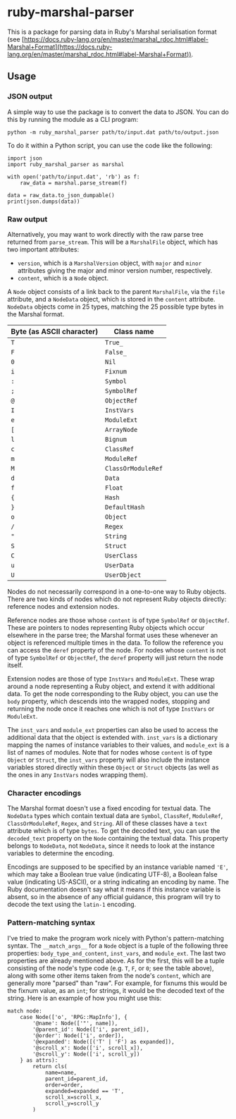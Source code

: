 # ruby-marshal-parser

This is a package for parsing data in Ruby's Marshal serialisation format (see [https://docs.ruby-lang.org/en/master/marshal_rdoc.html#label-Marshal+Format](https://docs.ruby-lang.org/en/master/marshal_rdoc.html#label-Marshal+Format)).

## Usage

### JSON output

A simple way to use the package is to convert the data to JSON. You can do this by running the module as a CLI program:

    python -m ruby_marshal_parser path/to/input.dat path/to/output.json

To do it within a Python script, you can use the code like the following:

	import json
	import ruby_marshal_parser as marshal

	with open('path/to/input.dat', 'rb') as f:
		raw_data = marshal.parse_stream(f)

	data = raw_data.to_json_dumpable()
	print(json.dumps(data))

### Raw output

Alternatively, you may want to work directly with the raw parse tree returned from `parse_stream`. This will be a `MarshalFile` object, which has two important attributes:

* `version`, which is a `MarshalVersion` object, with `major` and `minor` attributes giving the major and minor version number, respectively.
* `content`, which is a `Node` object.

A `Node` object consists of a link back to the parent `MarshalFile`, via the `file` attribute, and a `NodeData` object, which is stored in the `content` attribute. `NodeData` objects come in 25 types, matching the 25 possible type bytes in the Marshal format.

| Byte (as ASCII character) | Class name             |
| ------------------------- | ---------------------- |
| `T`                       | `True_`                |
| `F`                       | `False_`               |
| `0`                       | `Nil`                  |
| `i`                       | `Fixnum`               |
| `:`                       | `Symbol`               |
| `;`                       | `SymbolRef`            |
| `@`                       | `ObjectRef`            |
| `I`                       | `InstVars`             |
| `e`                       | `ModuleExt`            |
| `[`                       | `ArrayNode`            |
| `l`                       | `Bignum`               |
| `c`                       | `ClassRef`             |
| `m`                       | `ModuleRef`            |
| `M`                       | `ClassOrModuleRef`     |
| `d`                       | `Data`                 |
| `f`                       | `Float`                |
| `{`                       | `Hash`                 |
| `}`                       | `DefaultHash`          |
| `o`                       | `Object`               |
| `/`                       | `Regex`                |
| `"`                       | `String`               |
| `S`                       | `Struct`               |
| `C`                       | `UserClass`            |
| `u`                       | `UserData`             |
| `U`                       | `UserObject`           |

Nodes do not necessarily correspond in a one-to-one way to Ruby objects. There are two kinds of nodes which do not represent Ruby objects directly: reference nodes and extension nodes.

Reference nodes are those whose `content` is of type `SymbolRef` or `ObjectRef`. These are pointers to nodes representing Ruby objects which occur elsewhere in the parse tree; the Marshal format uses these whenever an object is referenced multiple times in the data. To follow the reference you can access the `deref` property of the node. For nodes whose `content` is not of type `SymbolRef` or `ObjectRef`, the `deref` property will just return the node itself.

Extension nodes are those of type `InstVars` and `ModuleExt`. These wrap around a node representing a Ruby object, and extend it with additional data. To get the node corresponding to the Ruby object, you can use the `body` property, which descends into the wrapped nodes, stopping and returning the node once it reaches one which is not of type `InstVars` or `ModuleExt`.

The `inst_vars` and `module_ext` properties can also be used to access the additional data that the object is extended with. `inst_vars` is a dictionary mapping the names of instance variables to their values, and `module_ext` is a list of names of modules. Note that for nodes whose `content` is of type `Object` or `Struct`, the `inst_vars` property will also include the instance variables stored directly within these `Object` or `Struct` objects (as well as the ones in any `InstVars` nodes wrapping them).

### Character encodings

The Marshal format doesn't use a fixed encoding for textual data. The `NodeData` types which contain textual data are `Symbol`, `ClassRef`, `ModuleRef`, `ClassOrModuleRef`, `Regex`, and `String`. All of these classes have a `text` attribute which is of type `bytes`. To get the decoded text, you can use the `decoded_text` property on the `Node` containing the textual data. This property belongs to `NodeData`, not `NodeData`, since it needs to look at the instance variables to determine the encoding.

Encodings are supposed to be specified by an instance variable named `'E'`, which may take a Boolean true value (indicating UTF-8), a Boolean false value (indicating US-ASCII), or a string indicating an encoding by name. The Ruby documentation doesn't say what it means if this instance variable is absent, so in the absence of any official guidance, this program will try to decode the text using the `latin-1` encoding.

### Pattern-matching syntax

I've tried to make the program work nicely with Python's pattern-matching syntax. The `__match_args__` for a `Node` object is a tuple of the following three properties: `body_type_and_content`, `inst_vars`, and `module_ext`. The last two properties are already mentioned above. As for the first, this will be a tuple consisting of the node's type code (e.g. `T`, `F`, or `0`; see the table above), along with some other items taken from the node's `content`, which are generally more "parsed" than "raw". For example, for fixnums this would be the fixnum value, as an `int`; for strings, it would be the decoded text of the string. Here is an example of how you might use this:

	match node:
		case Node(['o', 'RPG::MapInfo'], {
			'@name': Node(['"', name]),
			'@parent_id': Node(['i', parent_id]),
			'@order': Node(['i', order]),
			'@expanded': Node([('T' | 'F') as expanded]),
			'@scroll_x': Node(['i', scroll_x]),
			'@scroll_y': Node(['i', scroll_y])
		} as attrs):
			return cls(
				name=name,
				parent_id=parent_id,
				order=order,
				expanded=expanded == 'T',
				scroll_x=scroll_x,
				scroll_y=scroll_y
			)

